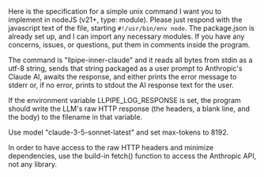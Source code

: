 Here is the specification for a simple unix command I want you to implement in nodeJS (v21+, type: module). Please just respond with the javascript text of the file, starting `#!/usr/bin/env node`. The package.json is already set up, and I can import any necessary modules. If you have any concerns, issues, or questions, put them in comments inside the program.

The command is "llpipe-inner-claude" and it reads all bytes from stdin as a utf-8 string, sends that string packaged as a user prompt to Anthropic's Claude AI, awaits the response, and either prints the error message to stderr or, if no error, prints to stdout the AI response text for the user.

If the environment variable LLPIPE_LOG_RESPONSE is set, the program should write the LLM's raw HTTP response (the headers, a blank line, and the body) to the filename in that variable.

Use model "claude-3-5-sonnet-latest" and set max-tokens to 8192.

In order to have access to the raw HTTP headers and minimize dependencies, use the build-in fetch() function to access the Anthropic API, not any library.